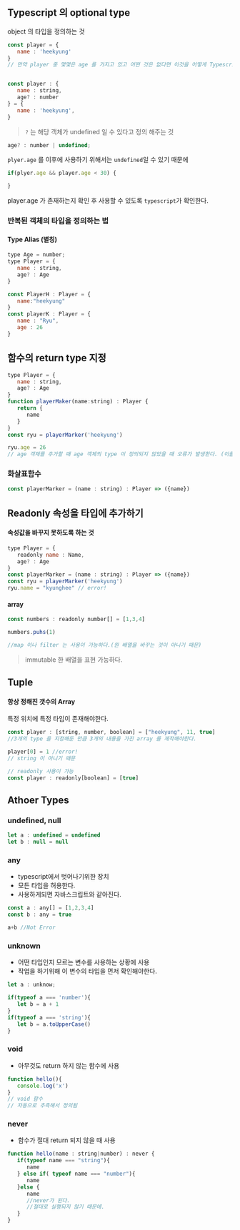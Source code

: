 ## Typescript 의 optional  type


object 의 타입을 정의하는 것 

```js
const player = {
   name : 'heekyung'
}
// 만약 player 중 몇몇은 age 를 가지고 있고 어떤 것은 없다면 이것을 어떻게 Typescript로 소통을 할까?


const player : {
   name : string,
   age? : number
} = {
   name : 'heekyung',
}

```

> `?` 는 해당 객체가 undefined 일 수 있다고 정의 해주는 것 

```js
age? : number | undefined;
```

`plyer.age` 를 이후에 사용하기 위해서는 `undefined`일 수 있기 때문에 
```js
if(plyer.age && player.age < 30) {

}
```

player.age 가 존재하는지 확인 후 사용할 수 있도록 `typescript`가 확인한다.


### 반복된 객체의 타입을 정의하는 법 

#### Type Alias (별칭)

```js 
type Age = number;
type Player = {
   name : string,
   age? : Age
}

const PlayerH : Player = {
   name:"heekyung"
}
const playerK : Player = {
   name : "Ryu",
   age : 26
}
```

## 함수의 return type 지정

```js
type Player = {
   name : string,
   age? : Age
}
function playerMaker(name:string) : Player {
   return {
      name
   }
}
const ryu = playerMarker('heekyung')

ryu.age = 26
// age 객체를 추가할 때 age 객체의 type 이 정의되지 않았을 때 오류가 발생한다. (이를 Alieas 로 해결)
```

### 화살표함수

```js
const playerMarker = (name : string) : Player => ({name})
```

## Readonly 속성을 타입에 추가하기
#### 속성값을 바꾸지 못하도록 하는 것

```js
type Player = {
   readonly name : Name,
   age? : Age
}
const playerMarker = (name : string) : Player => ({name})
const ryu = playerMarker('heekyung')
ryu.name = "kyunghee" // error!
```

#### array
```js
const numbers : readonly number[] = [1,3,4]

numbers.puhs(1)

//map 이나 filter 는 사용이 가능하다.(원 배열을 바꾸는 것이 아니기 때문)
```
> immutable 한 배열을 표현 가능하다. 


## Tuple

#### 항상 정해진 갯수의 Array
특정 위치에 특정 타입이 존재해야한다.

```js
const player : [string, number, boolean] = ["heekyung", 11, true]
//3개의 type 을 지정해둔 만큼 3개의 내용을 가진 array 를 제작해야한다.

player[0] = 1 //error!
// string 이 아니기 때문

// readonly 사용이 가능
const player : readonly[boolean] = [true]
```

## Athoer Types
### undefined, null
```js
let a : undefined = undefined
let b : null = null
```

### any
- typescript에서 벗어나기위한 장치
- 모든 타입을 허용한다.
- 사용하게되면 자바스크립트와 같아진다.

```js
const a : any[] = [1,2,3,4]
const b : any = true

a+b //Not Error
```

### unknown
- 어떤 타입인지 모르는 변수를 사용하는 상황에 사용
- 작업을 하기위해 이 변수의 타입을 먼저 확인해야한다.
```js
let a : unknow;

if(typeof a === 'number'){
   let b = a + 1
}
if(typeof a === 'string'){
   let b = a.toUpperCase()
}
```

### void
- 아무것도 return 하지 않는 함수에 사용
```js
function hello(){
   console.log('x')
}
// void 함수 
// 자동으로 추측해서 정의됨
```

### never
- 함수가 절대 return 되지 않을 때 사용
```js
function hello(name : string|number) : never {
   if(typeof name === "string"){
      name 
   } else if( typeof name === "number"){
      name 
   }else {
      name 
      //never가 된다. 
      //절대로 실행되지 않기 때문에. 
   }
}
```